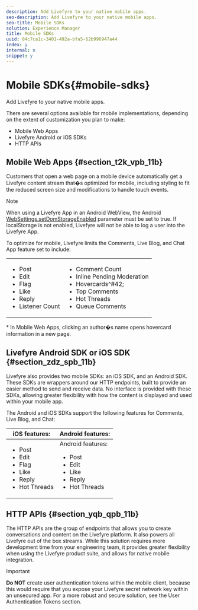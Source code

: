 ```yaml
---
description: Add Livefyre to your native mobile apps.
seo-description: Add Livefyre to your native mobile apps.
seo-title: Mobile SDKs
solution: Experience Manager
title: Mobile SDKs
uuid: 84c7ca1c-3401-492a-bfa5-62b996947a44
index: y
internal: n
snippet: y
---
```


# Mobile SDKs{#mobile-sdks}

Add Livefyre to your native mobile apps.

There are several options available for mobile implementations, depending on the extent of customization you plan to make:

* Mobile Web Apps
* Livefyre Android or iOS SDKs
* HTTP APIs

## Mobile Web Apps {#section_t2k_vpb_11b}

Customers that open a web page on a mobile device automatically get a Livefyre content stream that�s optimized for mobile, including styling to fit the reduced screen size and modifications to handle touch events.

>[!NOTE]
>
>When using a Livefyre App in an Android WebView, the Android [WebSettings.setDomStorageEnabled](https://developer.android.com/reference/android/webkit/WebSettings.html) parameter must be set to true. If localStorage is not enabled, Livefyre will not be able to log a user into the Livefyre App.

To optimize for mobile, Livefyre limits the Comments, Live Blog, and Chat App feature set to include:

| | |
|--- |--- |
|<ul><li>Post</li><li>Edit </li><li>Flag </li><li>Like </li><li>Reply </li><li>Listener Count</li></ul>|<ul><li>Comment Count</li><li>Inline Pending Moderation </li><li>Hovercards^#42;</li><li>Top Comments </li><li>Hot Threads </li><li>Queue Comments</li></ul>|

&#42; In Mobile Web Apps, clicking an author�s name opens hovercard information in a new page.

## Livefyre Android SDK or iOS SDK {#section_zdz_spb_11b}

Livefyre also provides two mobile SDKs: an iOS SDK, and an Android SDK. These SDKs are wrappers around our HTTP endpoints, built to provide an easier method to send and receive data. No interface is provided with these SDKs, allowing greater flexibility with how the content is displayed and used within your mobile app.

The Android and iOS SDKs support the following features for Comments, Live Blog, and Chat:

|iOS features:|Android features:|
|--- |--- |
|<ul><li> Post </li><li>Edit </li><li>Flag </li><li>Like </li><li>Reply </li><li>Hot Threads</li></ul>|Android features:<ul><li>Post </li><li>Edit </li><li>Like </li><li>Reply </li><li>Hot Threads</li></ul>|

## HTTP APIs {#section_yqb_qpb_11b}

The HTTP APIs are the group of endpoints that allows you to create conversations and content on the Livefyre platform. It also powers all Livefyre out of the box streams. While this solution requires more development time from your engineering team, it provides greater flexibility when using the Livefyre product suite, and allows for native mobile integration.

>[!IMPORTANT]
>
>**Do NOT** create user authentication tokens within the mobile client, because this would require that you expose your Livefyre secret network key within an unsecured app. For a more robust and secure solution, see the User Authentication Tokens section.

